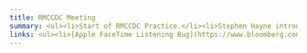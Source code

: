 ```yaml
---
title: RMCCDC Meeting
summary: <ul><li>Start of RMCCDC Practice.</li><li>Stephen Hayne introduced the exercise and what images the red and blue team will be working on.</li></li>Hayne also discussed several things each team will have to Harden/look into vulnerabilities about like SQL and ASP.</li><li>After his introduction, the club split into teams and each team worked out logistics.</li><li>Professor Joe Gersch brought up a interesting opportunity about the electrical and gas generators that have consoles that Hash Dump might be able to try to hack into. Will get more information at a later meeting.</li></ul>
links: <ul><li>[Apple FaceTime Listening Bug](https://www.bloomberg.com/news/articles/2019-01-29/apple-bug-lets-iphone-users-listen-in-on-others-via-facetime?srnd=premium)</li><li>[US accuses China of infiltrating tech](https://www.nytimes.com/2018/12/20/us/politics/us-and-other-nations-to-announce-china-crackdown.html)</li><li>[Greg Myre visits CSU, discusses national security](https://collegian.com/2018/09/greg-myre-visits-csu-discusses-current-state-of-national-security/)</li></ul>
---
```

